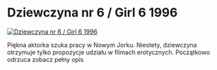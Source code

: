 Dziewczyna nr 6 / Girl 6 1996 
=============
[![Dziewczyna nr 6 / Girl 6 1996 ](http://vidos.pl/images/player.gif)](http://vidos.pl/dziewczyna-nr-6-girl-6-1996)

 Piękna aktorka szuka pracy w Nowym Jorku. Niestety, dziewczyna otrzymuje tylko propozycje udziału w filmach erotycznych. Początkowo odrzuca zobacz pełny opis
